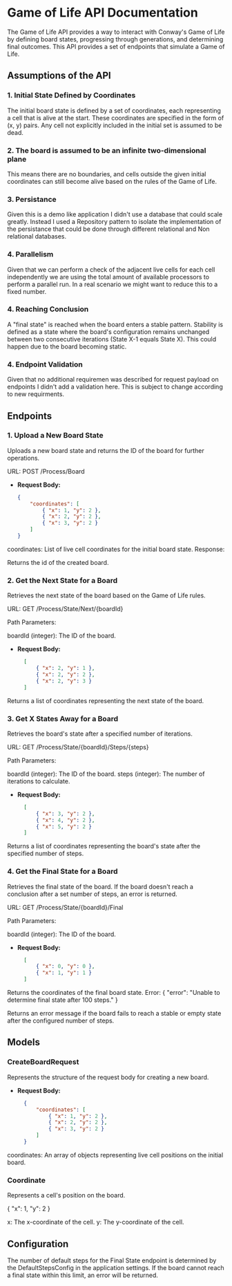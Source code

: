 # Game of Life API Documentation

The Game of Life API provides a way to interact with Conway's Game of Life by defining board states, progressing through generations, and determining final outcomes. This API provides a set of endpoints that simulate a Game of Life.

## Assumptions of the API

### 1. Initial State Defined by Coordinates

The initial board state is defined by a set of coordinates, each representing a cell that is alive at the start. These coordinates are specified in the form of (x, y) pairs.
Any cell not explicitly included in the initial set is assumed to be dead.

### 2. The board is assumed to be an infinite two-dimensional plane
This means there are no boundaries, and cells outside the given initial coordinates can still become alive based on the rules of the Game of Life.

### 3. Persistance
Given this is a demo like application I didn't use a database that could scale greatly. Instead I used a Repository pattern to isolate the implementation of the persistance that could be done through different relational and Non relational databases.

### 4. Parallelism
Given that we can perform a check of the adjacent live cells for each cell independently we are using the total amount of available processors to perform a parallel run. In a real scenario we might want to reduce this to a fixed number.

### 4. Reaching Conclusion
A "final state" is reached when the board enters a stable pattern. Stability is defined as a state where the board's configuration remains unchanged between two consecutive iterations (State X-1 equals State X). This could happen due to the board becoming static.

### 4. Endpoint Validation
Given that no additional requiremen was described for request payload on endpoints I didn't add a validation here. This is subject to change according to new requirments.

## Endpoints
### 1. Upload a New Board State
Uploads a new board state and returns the ID of the board for further operations.

URL: POST /Process/Board

- **Request Body:**
  ```json
  {
      "coordinates": [
          { "x": 1, "y": 2 },
          { "x": 2, "y": 2 },
          { "x": 3, "y": 2 }
      ]
  }

coordinates: List of live cell coordinates for the initial board state.
Response:

Returns the id of the created board.

### 2. Get the Next State for a Board
Retrieves the next state of the board based on the Game of Life rules.

URL: GET /Process/State/Next/{boardId}

Path Parameters:

boardId (integer): The ID of the board.

- **Request Body:**
  ```json
    [
        { "x": 2, "y": 1 },
        { "x": 2, "y": 2 },
        { "x": 2, "y": 3 }
    ]

Returns a list of coordinates representing the next state of the board.

### 3. Get X States Away for a Board
Retrieves the board's state after a specified number of iterations.

URL: GET /Process/State/{boardId}/Steps/{steps}

Path Parameters:

boardId (integer): The ID of the board.
steps (integer): The number of iterations to calculate.

- **Request Body:**
  ```json
    [
        { "x": 3, "y": 2 },
        { "x": 4, "y": 2 },
        { "x": 5, "y": 2 }
    ]

Returns a list of coordinates representing the board's state after the specified number of steps.

### 4. Get the Final State for a Board
Retrieves the final state of the board. If the board doesn't reach a conclusion after a set number of steps, an error is returned.

URL: GET /Process/State/{boardId}/Final

Path Parameters:

boardId (integer): The ID of the board.

- **Request Body:**
  ```json
    [
        { "x": 0, "y": 0 },
        { "x": 1, "y": 1 }
    ]

Returns the coordinates of the final board state.
Error:
{
    "error": "Unable to determine final state after 100 steps."
}

Returns an error message if the board fails to reach a stable or empty state after the configured number of steps.

## Models

### CreateBoardRequest
Represents the structure of the request body for creating a new board.

- **Request Body:**
  ```json
    {
        "coordinates": [
            { "x": 1, "y": 2 },
            { "x": 2, "y": 2 },
            { "x": 3, "y": 2 }
        ]
    }
  
coordinates: An array of objects representing live cell positions on the initial board.

### Coordinate
Represents a cell's position on the board.

{
    "x": 1,
    "y": 2
}

x: The x-coordinate of the cell.
y: The y-coordinate of the cell.

## Configuration
The number of default steps for the Final State endpoint is determined by the DefaultStepsConfig in the application settings. If the board cannot reach a final state within this limit, an error will be returned.

